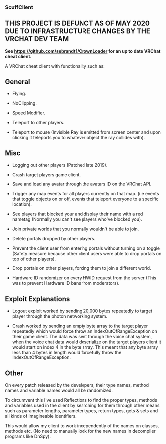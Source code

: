 ### ScuffClient
## **THIS PROJECT IS DEFUNCT AS OF MAY 2020 DUE TO INFRASTRUCTURE CHANGES BY THE VRCHAT DEV TEAM**

**See https://github.com/sebrandt1/CrownLoader for an up to date VRChat cheat client.**


A VRChat cheat client with functionality such as:


## General

- Flying.

- NoClipping.

- Speed Modifier.

- Teleport to other players.

- Teleport to mouse (Invisible Ray is emitted from screen center and upon clicking it teleports you to whatever object the ray collides with).


## Misc

- Logging out other players (Patched late 2019).

- Crash target players game client.

- Save and load any avatar through the avatars ID on the VRChat API.

- Trigger any map events for all players currently on that map. (i.e events that toggle objects on or off, events that teleport everyone to a specific location).

- See players that blocked your and display their name with a red nametag (Normally you can't see players who've blocked you).

- Join private worlds that you normally wouldn't be able to join.

- Delete portals dropped by other players.

- Prevent the client user from entering portals without turning on a toggle (Safety measure because other client users were able to drop portals on top of other players).

- Drop portals on other players, forcing them to join a different world.

- Hardware ID randomizer on every HWID request from the server (This was to prevent Hardware ID bans from moderators).


## Exploit Explanations
- Logout exploit worked by sending 20,000 bytes repeatedly to target player through the photon networking system.

- Crash worked by sending an empty byte array to the target player repeatedly which would force throw an IndexOutOfRangeException on their game client. The data was sent through the voice chat system, when the voice chat data would deserialize on the target players client it would start on index 4 in the byte array. This meant that any byte array less than 4 bytes in length would forcefully throw the IndexOutOfRangeException.


## Other

On every patch released by the developers, their type names, method names and variable names would all be randomized.

To circumvent this I've used Reflections to find the proper types, methods and variables used in the client by searching for them through other means such as parameter lengths, parameter types, return types, gets & sets and all kinds of imagineable identifiers.

This would allow my client to work independently of the names on classes, methods etc. (No need to manually look for the new names in decompiler programs like DnSpy).

